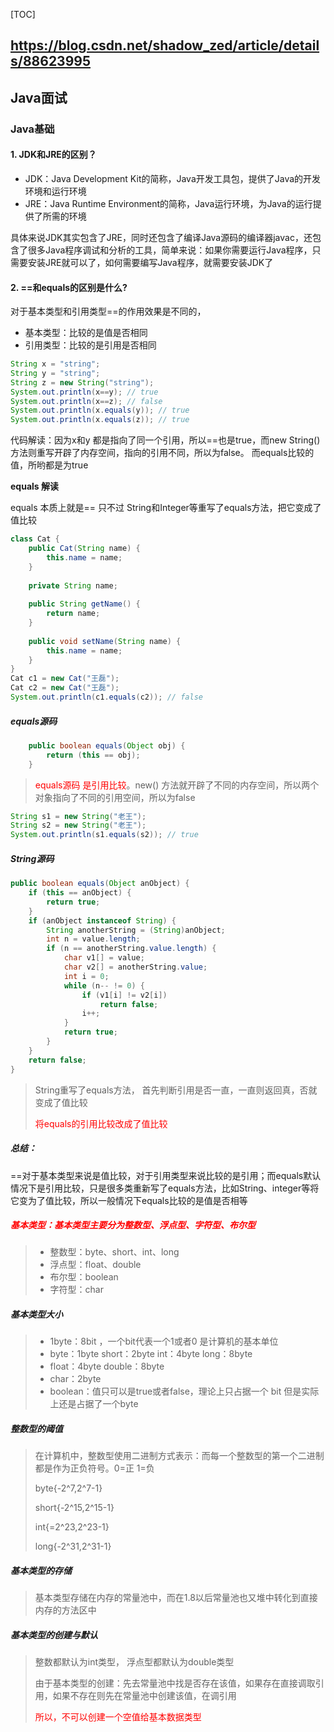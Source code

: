 [TOC]



## https://blog.csdn.net/shadow_zed/article/details/88623995

## Java面试

### Java基础

#### 1. JDK和JRE的区别？

* JDK：Java Development Kit的简称，Java开发工具包，提供了Java的开发环境和运行环境
* JRE：Java Runtime Environment的简称，Java运行环境，为Java的运行提供了所需的环境

具体来说JDK其实包含了JRE，同时还包含了编译Java源码的编译器javac，还包含了很多Java程序调试和分析的工具，简单来说：如果你需要运行Java程序，只需要安装JRE就可以了，如何需要编写Java程序，就需要安装JDK了

#### 2. ==和equals的区别是什么?

对于基本类型和引用类型==的作用效果是不同的，

- 基本类型：比较的是值是否相同
- 引用类型：比较的是引用是否相同

```Java
String x = "string";
String y = "string";
String z = new String("string");
System.out.println(x==y); // true
System.out.println(x==z); // false
System.out.println(x.equals(y)); // true
System.out.println(x.equals(z)); // true
```

代码解读：因为x和y 都是指向了同一个引用，所以==也是true，而new String()方法则重写开辟了内存空间，指向的引用不同，所以为false。 而equals比较的值，所哟都是为true

**equals 解读**

equals 本质上就是== 只不过 String和Integer等重写了equals方法，把它变成了值比较

```JAva
class Cat {
    public Cat(String name) {
        this.name = name;
    }
 
    private String name;
 
    public String getName() {
        return name;
    }
 
    public void setName(String name) {
        this.name = name;
    }
}
Cat c1 = new Cat("王磊");
Cat c2 = new Cat("王磊");
System.out.println(c1.equals(c2)); // false
```

##### **equals源码**

```java
    public boolean equals(Object obj) {
        return (this == obj);
    }
```

> <font color='red'>equals源码 是引用比较</font>。new() 方法就开辟了不同的内存空间，所以两个对象指向了不同的引用空间，所以为false

```JAVA
String s1 = new String("老王");
String s2 = new String("老王");
System.out.println(s1.equals(s2)); // true
```

##### **String源码**

```java
public boolean equals(Object anObject) {
    if (this == anObject) {
        return true;
    }
    if (anObject instanceof String) {
        String anotherString = (String)anObject;
        int n = value.length;
        if (n == anotherString.value.length) {
            char v1[] = value;
            char v2[] = anotherString.value;
            int i = 0;
            while (n-- != 0) {
                if (v1[i] != v2[i])
                    return false;
                i++;
            }
            return true;
        }
    }
    return false;
}
```

> String重写了equals方法， 首先判断引用是否一直，一直则返回真，否就变成了值比较
>
> <font color='red'>将equals的引用比较改成了值比较</font>

##### **总结：**

==对于基本类型来说是值比较，对于引用类型来说比较的是引用；而equals默认情况下是引用比较，只是很多类重新写了equals方法，比如String、integer等将它变为了值比较，所以一般情况下equals比较的是值是否相等

##### <font color='red'>基本类型：基本类型主要分为整数型、浮点型、字符型、布尔型 </font>

> * 整数型：byte、short、int、long
> * 浮点型：float、double
> * 布尔型：boolean
> * 字符型：char  

##### 基本类型大小

> * 1byte：8bit ，一个bit代表一个1或者0 是计算机的基本单位
> * byte：1byte   short：2byte   int：4byte  long：8byte
> * float：4byte   double：8byte
> * char：2byte
> * boolean：值只可以是true或者false，理论上只占据一个 bit 但是实际上还是占据了一个byte

##### 整数型的阈值

> 在计算机中，整数型使用二进制方式表示：而每一个整数型的第一个二进制都是作为正负符号。0=正 1=负
>
> byte{-2^7,2^7-1}
>
> short{-2^15,2^15-1}
>
> int{=2^23,2^23-1}
>
> long{-2^31,2^31-1}

##### 基本类型的存储

> 基本类型存储在内存的常量池中，而在1.8以后常量池也又堆中转化到直接内存的方法区中

##### 基本类型的创建与默认

> 整数都默认为int类型， 浮点型都默认为double类型
>
> 由于基本类型的创建：先去常量池中找是否存在该值，如果存在直接调取引用，如果不存在则先在常量池中创建该值，在调引用
>
> <font color='red'>所以，不可以创建一个空值给基本数据类型</font>